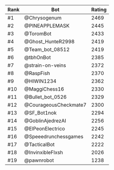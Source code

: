 Rank|Bot|Rating
---|---|---
#1|@Chrysogenum|2469
#2|@PINEAPPLEMASK|2445
#3|@ToromBot|2433
#4|@Ghost_HunteR2998|2419
#5|@Team_bot_08512|2419
#6|@tbhOnBot|2385
#7|@strain-on-veins|2372
#8|@RaspFish|2370
#9|@HIWIN1234|2362
#10|@MaggiChess16|2330
#11|@Bullet_bot_0526|2329
#12|@CourageousCheckmate7|2300
#13|@SF_Bot1nok|2294
#14|@GoblinAjedrezAI|2256
#15|@ElPeonElectrico|2245
#16|@Speeedrunchessgames|2242
#17|@TacticalBot|2222
#18|@InvinxibleFlxsh|2026
#19|@pawnrobot|1238
